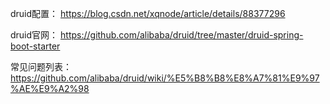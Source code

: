 druid配置：
https://blog.csdn.net/xqnode/article/details/88377296

druid官网：
https://github.com/alibaba/druid/tree/master/druid-spring-boot-starter

常见问题列表：
https://github.com/alibaba/druid/wiki/%E5%B8%B8%E8%A7%81%E9%97%AE%E9%A2%98
